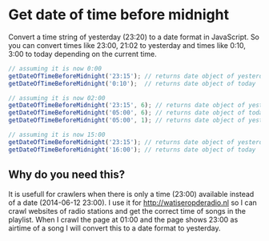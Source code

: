 Get date of time before midnight
================================

Convert a time string of yesterday (23:20) to a date format in JavaScript. So you can convert times like 23:00, 21:02 to yesterday and times like 0:10, 3:00 to today depending on the current time.

```js
// assuming it is now 0:00 
getDateOfTimeBeforeMidnight('23:15'); // returns date object of yesterday
getDateOfTimeBeforeMidnight('0:10');  // returns date object of today

// assuming it is now 02:00
getDateOfTimeBeforeMidnight('23:15', 6); // returns date object of yesterday
getDateOfTimeBeforeMidnight('05:00', 6); // returns date object of today
getDateOfTimeBeforeMidnight('05:00', 1); // returns date object of yesterday

// assuming it is now 15:00
getDateOfTimeBeforeMidnight('23:15'); // returns date object of yesterday
getDateOfTimeBeforeMidnight('16:00'); // returns date object of today
```


Why do you need this?
---------------------

It is usefull for crawlers when there is only a time (23:00) available instead of a date (2014-06-12 23:00). I use it for http://watiseropderadio.nl so I can crawl websites of radio stations and get the correct time of songs in the playlist. When I crawl the page at 01:00 and the page shows 23:00 as airtime of a song I will convert this to a date format to yesterday.
